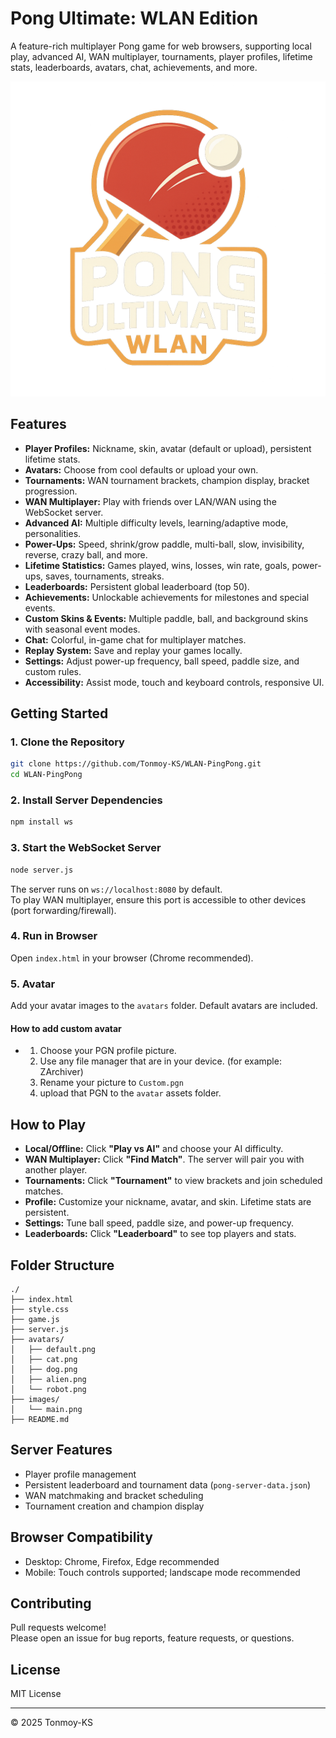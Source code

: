 # Pong Ultimate: WLAN Edition

A feature-rich multiplayer Pong game for web browsers, supporting local play, advanced AI, WAN multiplayer, tournaments, player profiles, lifetime stats, leaderboards, avatars, chat, achievements, and more.

![Logo](images/file_000000009e0061faa0be6c0f399832d7.png)

## Features

- **Player Profiles:** Nickname, skin, avatar (default or upload), persistent lifetime stats.
- **Avatars:** Choose from cool defaults or upload your own.
- **Tournaments:** WAN tournament brackets, champion display, bracket progression.
- **WAN Multiplayer:** Play with friends over LAN/WAN using the WebSocket server.
- **Advanced AI:** Multiple difficulty levels, learning/adaptive mode, personalities.
- **Power-Ups:** Speed, shrink/grow paddle, multi-ball, slow, invisibility, reverse, crazy ball, and more.
- **Lifetime Statistics:** Games played, wins, losses, win rate, goals, power-ups, saves, tournaments, streaks.
- **Leaderboards:** Persistent global leaderboard (top 50).
- **Achievements:** Unlockable achievements for milestones and special events.
- **Custom Skins & Events:** Multiple paddle, ball, and background skins with seasonal event modes.
- **Chat:** Colorful, in-game chat for multiplayer matches.
- **Replay System:** Save and replay your games locally.
- **Settings:** Adjust power-up frequency, ball speed, paddle size, and custom rules.
- **Accessibility:** Assist mode, touch and keyboard controls, responsive UI.

## Getting Started

### 1. Clone the Repository

```bash
git clone https://github.com/Tonmoy-KS/WLAN-PingPong.git
cd WLAN-PingPong
```

### 2. Install Server Dependencies

```bash
npm install ws
```

### 3. Start the WebSocket Server

```bash
node server.js
```

The server runs on `ws://localhost:8080` by default.  
To play WAN multiplayer, ensure this port is accessible to other devices (port forwarding/firewall).

### 4. Run in Browser

Open `index.html` in your browser (Chrome recommended).

### 5. Avatar

Add your avatar images to the `avatars` folder. Default avatars are included.

#### How to add custom avatar
* 1. Choose your PGN profile picture.
  2. Use any file manager that are in your device. (for example: ZArchiver)
  3. Rename your picture to `Custom.pgn`
  4. upload that PGN to the `avatar` assets folder.
 
## How to Play

- **Local/Offline:** Click **"Play vs AI"** and choose your AI difficulty.
- **WAN Multiplayer:** Click **"Find Match"**. The server will pair you with another player.
- **Tournaments:** Click **"Tournament"** to view brackets and join scheduled matches.
- **Profile:** Customize your nickname, avatar, and skin. Lifetime stats are persistent.
- **Settings:** Tune ball speed, paddle size, and power-up frequency.
- **Leaderboards:** Click **"Leaderboard"** to see top players and stats.

## Folder Structure

```
./
├── index.html
├── style.css
├── game.js
├── server.js
├── avatars/
│   ├── default.png
│   ├── cat.png
│   ├── dog.png
│   ├── alien.png
│   └── robot.png
├── images/
│   └── main.png
├── README.md
```

## Server Features

- Player profile management
- Persistent leaderboard and tournament data (`pong-server-data.json`)
- WAN matchmaking and bracket scheduling
- Tournament creation and champion display

## Browser Compatibility

- Desktop: Chrome, Firefox, Edge recommended
- Mobile: Touch controls supported; landscape mode recommended

## Contributing

Pull requests welcome!  
Please open an issue for bug reports, feature requests, or questions.

## License

MIT License

---

© 2025 Tonmoy-KS
